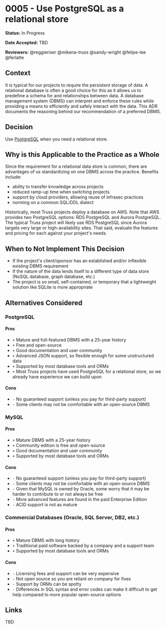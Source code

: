 # 0005 - Use PostgreSQL as a relational store

**Status:** In Progress

**Date Accepted:** TBD

**Reviewers:** @reggieriser @mikena-truss @sandy-wright @felipe-lee @ferlatte

## Context

It is typical for our projects to require the persistent storage of data. A relational database is
often a good choice for this as it allows us to predefine a schema for and relationships
between data. A database management system (DBMS) can interpret and enforce these rules
while providing a means to efficiently and safely interact with the data. This ADR documents the
reasoning behind our recommendation of a preferred DBMS.

## Decision

Use [PostgreSQL](https://www.postgresql.org) when you need a relational store.

## Why is this Applicable to the Practice as a Whole

Since the requirement for a relational data store is common, there are advantages of us standardizing
on one DBMS across the practice. Benefits include:

- ability to transfer knowledge across projects
- reduced ramp-up time when switching projects
- support by cloud providers, allowing reuse of infrasec practices
- norming on a common SQL/DDL dialect

Historically, most Truss projects deploy a database on AWS. Note that AWS provides two PostgreSQL options:
RDS PostgreSQL and Aurora PostgreSQL. The typical Truss project will likely use RDS PostgreSQL since Aurora targets
very large or high-availability sites. That said, evaluate the features and pricing for each against your project's
needs.

## When to Not Implement This Decision

- If the project's client/sponsor has an established and/or inflexible existing DBMS requirement
- If the nature of the data lends itself to a different type of data store (NoSQL database, graph database, etc.)
- The project is so small, self-contained, or temporary that a lightweight solution like SQLite is more appropriate

## Alternatives Considered

### PostgreSQL

#### Pros

- `+` Mature and full-featured DBMS with a 25-year history
- `+` Free and open-source
- `+` Good documentation and user community
- `+` Advanced JSON support, so flexible enough for some unstructured data
- `+` Supported by most database tools and ORMs
- `+` Most Truss projects have used PostgreSQL for a relational store, so we already have experience we can build upon

#### Cons

- `-` No guaranteed support (unless you pay for third-party support)
- `-` Some clients may not be comfortable with an open-source DBMS

### MySQL

#### Pros

- `+` Mature DBMS with a 25-year history
- `+` Community edition is free and open-source
- `+` Good documentation and user community
- `+` Supported by most database tools and ORMs

#### Cons

- `-` No guaranteed support (unless you pay for third-party support)
- `-` Some clients may not be comfortable with an open-source DBMS
- `-` Given that MySQL is owned by Oracle, some worry that it may be harder to contribute to or not always be free
- `-` More advanced features are found in the paid Enterprise Edition
- `-` ACID support is not as mature

### Commercial Databases (Oracle, SQL Server, DB2, etc.)

#### Pros

- `+` Mature DBMS with long history
- `+` Traditional paid software backed by a company and a support team
- `+` Supported by most database tools and ORMs

#### Cons

- `-` Licensing fees and support can be very expensive
- `-` Not open source so you are reliant on company for fixes
- `-` Support by ORMs can be spotty
- `-` Differences in SQL syntax and error codes can make it difficult to get help compared to more popular
  open-source options

## Links

TBD

